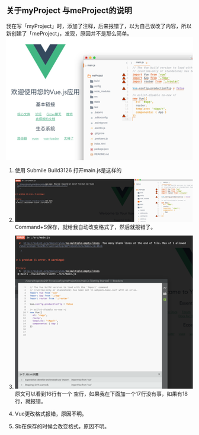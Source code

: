 ## 关于myProject 与meProject的说明
我在写「myProject」时，添加了注释，后来报错了，以为自己误改了内容，所以新创建了「meProject」，发现，原因并不是那么简单。
![a1](media/14917965455078/a1.png)
1. 使用 Submile Build3126 打开main.js是这样的

2. ![a2](media/14917965455078/a2.png)Command+S保存，就给我自动改变格式了，然后就报错了。
3. ![a3](media/14917965455078/a3.png)原文可以看到16行有一个 空行，如果我在下面加一个17行没有事，如果有18行，就报错。

1. Vue更改格式报错，原因不明。
2. Sb在保存的时候会改变格式，原因不明。





